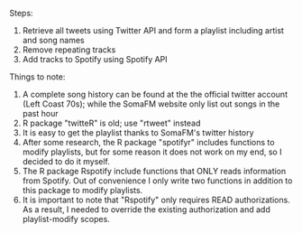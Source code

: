 Steps:

1. Retrieve all tweets using Twitter API and form a playlist including artist and song names
2. Remove repeating tracks
3. Add tracks to Spotify using Spotify API


Things to note:
1. A complete song history can be found at the the official twitter account (Left Coast 70s); while the SomaFM website only list out songs in the past hour
2. R package "twitteR" is old; use "rtweet" instead
3. It is easy to get the playlist thanks to SomaFM's twitter history
4. After some research, the R package "spotifyr" includes functions to modify playlists, but for some reason it does not work on my end, so I decided to do it myself.
5. The R package Rspotify include functions that ONLY reads information from Spotify. Out of convenience I only write two functions in addition to this package to modify playlists. 
6. It is important to note that "Rspotify" only requires READ authorizations. As a result, I needed to override the existing authorization and add playlist-modify scopes.
